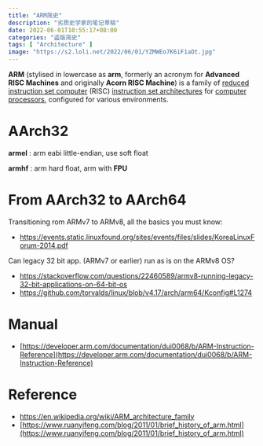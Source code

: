 ```yaml
---
title: "ARM简史"
description: "劣质史学家的笔记草稿"
date: 2022-06-01T10:55:17+08:00
categories: "盗版简史"
tags: [ "Architecture" ]
image: "https://s2.loli.net/2022/06/01/YZMWEo7K6iF1aOt.jpg"
---
```




**ARM** (stylised in lowercase as **arm**, formerly an acronym for **Advanced RISC Machines** and originally **Acorn RISC Machine**) is a family of [reduced instruction set computer](https://en.wikipedia.org/wiki/Reduced_instruction_set_computer) (RISC) [instruction set architectures](https://en.wikipedia.org/wiki/Instruction_set_architecture) for [computer processors](https://en.wikipedia.org/wiki/Central_processing_unit), configured for various environments.

# AArch32

**armel** : arm eabi little-endian, use soft float

**armhf** : arm hard float, arm with **FPU**

# From AArch32 to AArch64

Transitioning rom ARMv7 to ARMv8, all the basics you must know: 

- https://events.static.linuxfound.org/sites/events/files/slides/KoreaLinuxForum-2014.pdf

Can legacy 32 bit app. (ARMv7 or earlier) run as is on the ARMv8 OS?

- https://stackoverflow.com/questions/22460589/armv8-running-legacy-32-bit-applications-on-64-bit-os
- https://github.com/torvalds/linux/blob/v4.17/arch/arm64/Kconfig#L1274



# Manual

- [https://developer.arm.com/documentation/dui0068/b/ARM-Instruction-Reference](https://developer.arm.com/documentation/dui0068/b/ARM-Instruction-Reference)



# Reference

- https://en.wikipedia.org/wiki/ARM_architecture_family
- [https://www.ruanyifeng.com/blog/2011/01/brief_history_of_arm.html](https://www.ruanyifeng.com/blog/2011/01/brief_history_of_arm.html)

